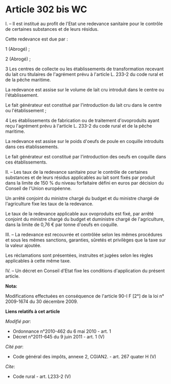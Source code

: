# Article 302 bis WC

I. – Il est institué au profit de l'Etat une redevance sanitaire pour le contrôle de certaines substances et de leurs
résidus. 

Cette redevance est due par : 

1 (Abrogé) ; 

2 (Abrogé) ; 

3 Les centres de collecte ou les établissements de transformation recevant du lait cru titulaires de l'agrément prévu à
l'article L. 233-2 du code rural et de la pêche maritime. 

La redevance est assise sur le volume de lait cru introduit dans le centre ou l'établissement. 

Le fait générateur est constitué par l'introduction du lait cru dans le centre ou l'établissement ; 

4 Les établissements de fabrication ou de traitement d'ovoproduits ayant reçu l'agrément prévu à l'article L. 233-2 du code
rural et de la pêche maritime. 

La redevance est assise sur le poids d'oeufs de poule en coquille introduits dans ces établissements. 

Le fait générateur est constitué par l'introduction des oeufs en coquille dans ces établissements. 

II. – Les taux de la redevance sanitaire pour le contrôle de certaines substances et de leurs résidus applicables au lait
sont fixés par produit dans la limite de 150 % du niveau forfaitaire défini en euros par décision du Conseil de l'Union
européenne. 

Un arrêté conjoint du ministre chargé du budget et du ministre chargé de l'agriculture fixe les taux de la redevance. 

Le taux de la redevance applicable aux ovoproduits est fixé, par arrêté conjoint du ministre chargé du budget et duministre
chargé de l'agriculture, dans la limite de 0,76 € par tonne d'oeufs en coquille. 

III. – La redevance est recouvrée et contrôlée selon les mêmes procédures et sous les mêmes sanctions, garanties, sûretés et
privilèges que la taxe sur la valeur ajoutée. 

Les réclamations sont présentées, instruites et jugées selon les règles applicables à cette même taxe. 

IV. – Un décret en Conseil d'Etat fixe les conditions d'application du présent article.

**Nota:**

Modifications effectuées en conséquence de l'article 90-I F [2°] de la loi n° 2009-1674 du 30 décembre 2009.

**Liens relatifs à cet article**

_Modifié par_:

  - Ordonnance n°2010-462 du 6 mai 2010 - art. 1
  - Décret n°2011-645 du 9 juin 2011 - art. 1 (V)

_Cité par_:

  - Code général des impôts, annexe 2, CGIAN2. - art. 267 quater H (V)

_Cite_:

  - Code rural - art. L233-2 (V)
